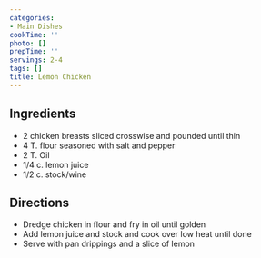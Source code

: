 ```yaml
---
categories:
- Main Dishes
cookTime: ''
photo: []
prepTime: ''
servings: 2-4
tags: []
title: Lemon Chicken
---
```


## Ingredients 

* 2 chicken breasts sliced crosswise and pounded until thin
* 4 T. flour seasoned with salt and pepper
* 2 T. Oil
* 1/4 c. lemon juice
* 1/2 c. stock/wine

## Directions 

* Dredge chicken in flour and fry in oil until golden
* Add lemon juice and stock and cook over low heat until done
* Serve with pan drippings and a slice of lemon